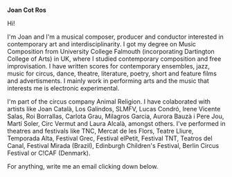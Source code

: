 **Joan Cot Ros**

Hi!

I'm Joan and I'm a musical composer, producer and conductor interested in contemporary art and interdisciplinarity. I got my degree on Music Composition from University College Falmouth (incorporating Dartington College of Arts) in UK, where I studied contemporary composition and free improvisation. I have written scores for contemporary ensembles, jazz, music for circus, dance, theatre, literature, poetry, short and feature films and advertisments. I mainly work in performing arts and the music that interests me is electronic experimental. 

I'm part of the circus company Animal Religion. I have colaborated with artists like Joan Català, Los Galindos, SLMFV, Lucas Condró, Irene Vicente Salas, Roi Borrallas, Carlota Grau, Milagros Garcia, Aurora Bauzà i Pere Jou, Martí Soler, Circ Vermut and Laura Alcalà, amongst others. I've performed in theatres and festivals like TNC, Mercat de les Flors, Teatre Lliure, Temporada Alta, Festival Grec, Festival elPetit, Festival TNT, Teatros del Canal, Festival Mirada (Brazil), Edinburgh Children's Festival, Berlin Circus Festival or C!CAF (Denmark).

For anything, write me an email clicking down below.
